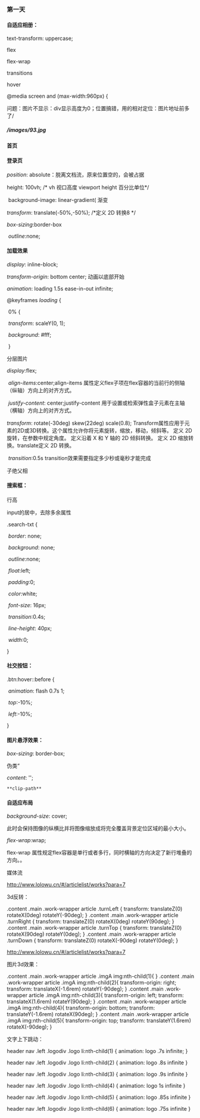 ### 第一天

#### 自适应相册：

 text-transform: uppercase;

flex

flex-wrap

transitions 

hover



@media screen and (max-width:960px) {



问题：图片不显示：div显示高度为0；位置搞错，用的相对定位：图片地址前多了/

##### /images/93.jpg



#### 首页





#### 登录页

*position*: absolute：脱离文档流，原来位置空的，会被占据



height: 100vh; /* vh 视口高度 viewport height 百分比单位*/

​	background-image: linear-gradient( 渐变



*transform*: translate(-50%,-50%);  /*定义 2D 转换8 */



 *box-sizing*:border-box

​    *outline*:none;





#### 加载效果

*display*: inline-block;

 *transform-origin*: bottom center;  动画以底部开始

 *animation*: loading 1.5s ease-in-out infinite;

@keyframes *loading* {

​    0% {

​        *transform*: scaleY(0, 1);

​        *background*: #fff;

​    }



分层图片

  *display*:flex;

​    *align-items*:center;align-items 属性定义flex子项在flex容器的当前行的侧轴（纵轴）方向上的对齐方式。

​    *justify-content*: center;justify-content 用于设置或检索弹性盒子元素在主轴（横轴）方向上的对齐方式。

*transform*: rotate(-30deg) skew(22deg) scale(0.8); Transform属性应用于元素的2D或3D转换。这个属性允许你将元素旋转，缩放，移动，倾斜等。 定义 2D 旋转，在参数中规定角度。 定义沿着 X 和 Y 轴的 2D 倾斜转换。 定义 2D 缩放转换。translate定义 2D 转换。

​    *transition*:0.5s transition效果需要指定多少秒或毫秒才能完成



子绝父相



#### 搜索框：

行高

input的居中，去除多余属性

.search-txt {

​    *border*: none;

​    *background*: none;

​    *outline*:none;

​    *float*:left;

​    *padding*:0;

​    *color*:white;

​    *font-size*: 16px;

​    *transition*:0.4s;

​    *line-height*: 40px;

​    *width*:0;

}

#### 社交按钮：

.btn:hover::before {

​    *animation*: flash 0.7s 1;

​    *top*:-10%;

​    *left*:-10%;

}







#### 图片悬浮效果：

 *box-sizing*: border-box;

伪类“

*content*: '';

`**clip-path**` 





#### 自适应布局



  *background-size*: cover;

此时会保持图像的纵横比并将图像缩放成将完全覆盖背景定位区域的最小大小。



*flex-wrap*:wrap;

flex-wrap 属性规定flex容器是单行或者多行，同时横轴的方向决定了新行堆叠的方向。。



媒体流



<http://www.lolowu.cn/#/articlelist/works?para=7>

3d反转：



.content .main .work-wrapper article .turnLeft {
  transform: translateZ(0) rotateX(0deg) rotateY(-90deg);
}
.content .main .work-wrapper article .turnRight {
  transform: translateZ(0) rotateX(0deg) rotateY(90deg);
}
.content .main .work-wrapper article .turnTop {
  transform: translateZ(0) rotateX(90deg) rotateY(0deg);
}
.content .main .work-wrapper article .turnDown {
  transform: translateZ(0) rotateX(-90deg) rotateY(0deg);
}



<http://www.lolowu.cn/#/articlelist/works?para=7>

图片3d效果：

.content .main .work-wrapper article .imgA img:nth-child(1){
}
.content .main .work-wrapper article .imgA img:nth-child(2){
  transform-origin: right;
  transform: translateX(-1.6rem) rotateY(-90deg);
}
.content .main .work-wrapper article .imgA img:nth-child(3){
  transform-origin: left;
  transform: translateX(1.6rem) rotateY(90deg);
}
.content .main .work-wrapper article .imgA img:nth-child(4){
  transform-origin: bottom;
  transform: translateY(-1.6rem) rotateX(90deg);
}
.content .main .work-wrapper article .imgA img:nth-child(5){
  transform-origin: top;
  transform: translateY(1.6rem) rotateX(-90deg);
}





文字上下跳动：

header nav .left .logodiv .logo li:nth-child(1) {
  animation: logo .7s infinite;
}

header nav .left .logodiv .logo li:nth-child(2) {
  animation: logo .8s infinite
}

header nav .left .logodiv .logo li:nth-child(3) {
  animation: logo .9s infinite
}

header nav .left .logodiv .logo li:nth-child(4) {
  animation: logo 1s infinite
}

header nav .left .logodiv .logo li:nth-child(5) {
  animation: logo .85s infinite
}

header nav .left .logodiv .logo li:nth-child(6) {
  animation: logo .75s infinite
}